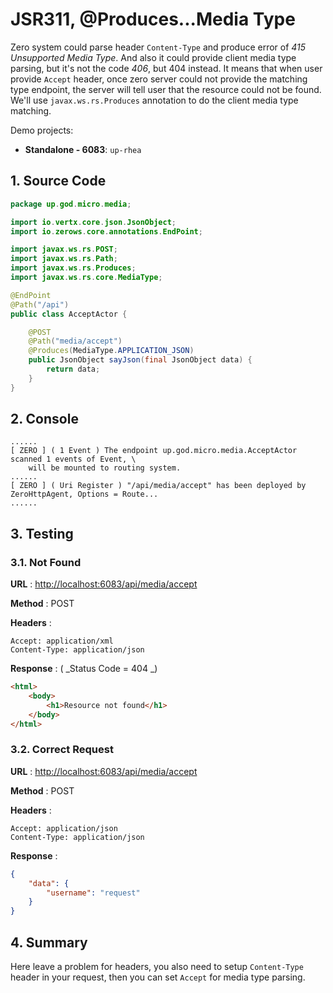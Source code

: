 # JSR311, @Produces...Media Type

Zero system could parse header `Content-Type` and produce error of _415 Unsupported Media Type_. And also it could
provide client media type parsing, but it's not the code _406_, but 404 instead. It means that when user
provide `Accept` header, once zero server could not provide the matching type endpoint, the server will tell user that
the resource could not be found. We'll use `javax.ws.rs.Produces` annotation to do the client media type matching.

Demo projects:

* **Standalone - 6083**: `up-rhea`

## 1. Source Code

```java
package up.god.micro.media;

import io.vertx.core.json.JsonObject;
import io.zerows.core.annotations.EndPoint;

import javax.ws.rs.POST;
import javax.ws.rs.Path;
import javax.ws.rs.Produces;
import javax.ws.rs.core.MediaType;

@EndPoint
@Path("/api")
public class AcceptActor {

    @POST
    @Path("media/accept")
    @Produces(MediaType.APPLICATION_JSON)
    public JsonObject sayJson(final JsonObject data) {
        return data;
    }
}
```

## 2. Console

```shell
......
[ ZERO ] ( 1 Event ) The endpoint up.god.micro.media.AcceptActor scanned 1 events of Event, \
    will be mounted to routing system.
......
[ ZERO ] ( Uri Register ) "/api/media/accept" has been deployed by ZeroHttpAgent, Options = Route...
......
```

## 3. Testing

### 3.1. Not Found

**URL** : [http://localhost:6083/api/media/accept](http://localhost:6083/api/media/accept)

**Method** : POST

**Headers** :

```
Accept: application/xml
Content-Type: application/json
```

**Response** : \( _Status Code = 404 _\)

```html
<html>
    <body>
        <h1>Resource not found</h1>
    </body>
</html>
```

### 3.2. Correct Request

**URL** : [http://localhost:6083/api/media/accept](http://localhost:6083/api/media/accept)

**Method** : POST

**Headers** :

```
Accept: application/json
Content-Type: application/json
```

**Response** :

```json
{
    "data": {
        "username": "request"
    }
}
```

## 4. Summary

Here leave a problem for headers, you also need to setup `Content-Type` header in your request, then you can
set `Accept` for media type parsing.



